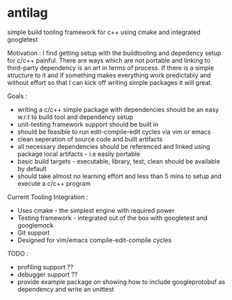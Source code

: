 antilag
============

simple build tooling framework for c++ using cmake and integrated googletest

Motivation : 
I find getting setup with the buildtooling and depedency setup for c/c++ painful. There are ways which are not portable and linking to third-party dependency is an art in terms of process. If there is a simple structure to it and if something makes everything work predictably and without effort so that I can kick off writing simple packages it will great.

Goals :
* writing a c/c++ simple package with dependencies should be an easy w.r.t to build tool and dependency setup
* unit-testing framework support should be built in
* should be feasible to run edit-compile-edit cycles via vim or emacs
* clean seperation of source code and built artifacts
* all necessary dependencies should be referenced and linked using package local artifacts - i.e easily portable
* basic build targets - executable, library, test, clean should be available by default
* should take almost no learning effort and less than 5 mins to setup and execute a c/c++ program

Current Tooling Integration : 
* Uses cmake - the simplest engine with required power
* Testing framework - integrated out of the box with googletest and googlemock
* Git support
* Designed for vim/emacs compile-edit-compile cycles

TODO : 
* profiling support ??
* debugger support ??
* provide example package on showing how to include googleprotobuf as dependency and write an unittest
